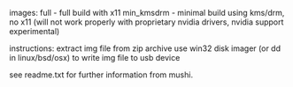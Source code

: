 images:
    full - full build with x11
    min_kmsdrm - minimal build using kms/drm, no x11 (will not work properly with proprietary nvidia drivers, nvidia support experimental)

instructions:
    extract img file from zip archive
    use win32 disk imager (or dd in linux/bsd/osx) to write img file to usb device

see readme.txt for further information from mushi.
